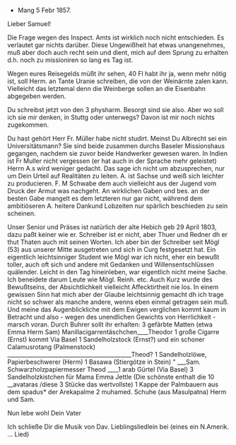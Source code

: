+ Mang 5 Febr 1857.

Lieber Samuel!

Die Frage wegen des Inspect. Amts ist wirklich noch nicht entschieden. Es verlautet gar nichts darüber. Diese Ungewißheit hat etwas unangenehmes, muß aber doch auch recht sein und dient, mich auf dem Sprung zu erhalten d.h. noch zu missioniren so lang es Tag ist.

Wegen eures Reisegelds müßt ihr sehen, 40 Fl habt ihr ja, wenn mehr nötig ist, soll Herm. an Tante Uranie schreiben, die von der Weinärnte zalen kann. Vielleicht das letztemal denn die Weinberge sollen an die Eisenbahn abgegeben werden.

Du schreibst jetzt von den 3 physharm. Besorgt sind sie also. Aber wo soll ich sie mir denken, in Stuttg oder unterwegs? Davon ist mir noch nichts zugekommen.

Du hast gehört Herr Fr. Müller habe nicht studirt. Meinst Du Albrecht sei ein Universitätsmann? Sie sind beide zusammen durchs Baseler Missionshaus gegangen, nachdem sie zuvor beide Handwerker gewesen waren. In Indien ist Fr Muller nicht vergessen (er hat auch in der Sprache mehr geleistet) Herrn A.s wird weniger gedacht. Das sage ich nicht um abzusprechen, nur um Dein Urteil auf Realitäten zu leiten. A. ist Sachse und weiß sich leichter zu producieren. F. M Schwabe dem auch vielleicht aus der Jugend vom Druck der Armut was nachgeht. An wirklichen Gaben und bes. an der besten Gabe mangelt es dem letzteren nur gar nicht, während dem ambitiöseren A. heitere Dankund Lobzeiten nur spärlich beschieden zu sein scheinen.

Unser Senior und Präses ist natürlich der alte Hebich geb 29 April 1803, dazu paßt keiner wie er. Schreiber ist er nicht, aber Thuer und Redner dh er thut Thaten auch mit seinen Worten. Ich aber bin der Schreiber seit Mögl (53) aus unserer Mitte ausgetreten und sich in Curg festgesetzt hat. Ein eigentlich leichtsinniger Student wie Mögl war ich nicht, eher ein bewußt toller, auch oft sich und andere mit Gedanken und Willensentschlüssen quälender. Leicht in den Tag hineinleben, war eigentlich nicht meine Sache. Ich beneidete darum Leute wie Mögl. Reinh. etc. Auch Kurz wurde des Bewußtseins, der Absichtlichkeit vielleicht Affecktirtheit nie los. In einem gewissen Sinn hat mich aber der Glaube leichtsinnig gemacht dh ich trage nicht so schwer als manche andere, wenns eben einmal getragen sein muß. Und meine das Augenblickliche mit dem Ewigen verglichen kommt kaum in Betracht und also - wegen des unendlichen Gewichts von Herrlichkeit - marsch voran. 
Durch Buhrer sollt ihr erhalten: 3 gefärbte Matten (etwa Emma Herm Sam) Manillacigarrentäschchen____Theodor
1 große Cigarre (Ernst) kommt Via Basel
1 Sandelholzstock (Ernst?) und ein schoner Calamusrotang (Palmenstock) ____________________________________________Theod?
1 Sandelholzlöwe, Papierbeschwerer (Herm)
1 Basawa (Stiergötze in Stein) " ___Sam.
Schwarzholzpapiermesser Theod ____1 arab Gürtel (Via Basel)
3 Sandelholzkistchen für Mama Emma Jettle (Die schönste enthalt die 10 __avataras /diese 3 Stücke das wertvollste)
1 Kappe der Palmbauern aus dem spadus* der Arekapalme
2 muhamed. Schuhe (aus Masulpatna) Herm und Sam.

 Nun lebe wohl
 Dein Vater

Ich schließe Dir die Musik von Dav. Lieblingsliedlein bei (eines ein N.Amerik. ... Lied)


